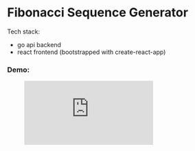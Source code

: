 # Fibonacci Sequence Generator

Tech stack: 
   - go api backend
   - react frontend (bootstrapped with create-react-app)
   
### Demo:

<figure class="video_container">
  <iframe src="https://www.loom.com/share/1a60cfbcf0da4d7180be623d16b265d9" frameborder="0" allowfullscreen="true"> </iframe>
</figure>

